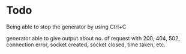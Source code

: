 # Todo 
Being able to stop the generator by using Ctrl+C 

generator able to give output about no. of request with 200, 404, 502, connection error, socket created, socket closed, time taken, etc.

